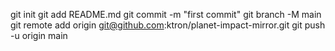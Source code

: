 git init
git add README.md
git commit -m "first commit"
git branch -M main
git remote add origin git@github.com:ktron/planet-impact-mirror.git
git push -u origin main